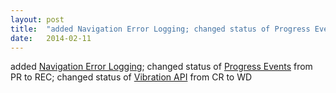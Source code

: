 ```yaml
---
layout: post
title:  "added Navigation Error Logging; changed status of Progress Events from PR to REC; changed status of Vibration API from CR to WD"
date:   2014-02-11
---
```


added <a href="http://www.w3.org/TR/navigation-error-logging/">Navigation Error Logging</a>; changed status of <a href="http://www.w3.org/TR/progress-events/">Progress Events</a> from PR to REC; changed status of <a href="http://www.w3.org/TR/vibration/">Vibration API</a> from CR to WD